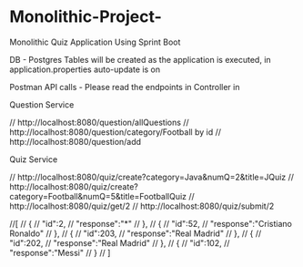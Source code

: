 # Monolithic-Project-



Monolithic Quiz Application Using Sprint Boot

DB - Postgres
Tables will be created as the application is executed, in application.properties auto-update is on


Postman API calls -  Please read the endpoints in Controller in 

Question Service

// http://localhost:8080/question/allQuestions
// http://localhost:8080/question/category/Football     by id
// http://localhost:8080/question/add


Quiz Service 


// http://localhost:8080/quiz/create?category=Java&numQ=2&title=JQuiz
// http://localhost:8080/quiz/create?category=Football&numQ=5&title=FootballQuiz
// http://localhost:8080/quiz/get/2
// http://localhost:8080/quiz/submit/2



//[
//        {
//        "id":2,
//        "response":"*"
//        },
//        {
//        "id":52,
//        "response":"Cristiano Ronaldo"
//        },
//        {
//        "id":203,
//        "response":"Real Madrid"
//        },
//        {
//        "id":202,
//        "response":"Real Madrid"
//        },
//        {
//        "id":102,
//        "response":"Messi"
//        }
//        ]



